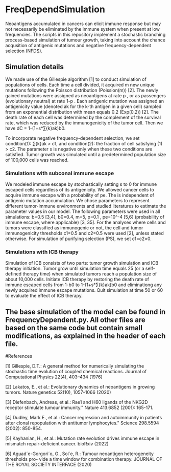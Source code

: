# FreqDependSimulation

Neoantigens accumulated in cancers can elicit immune response but may not necessarily be eliminated by the immune system when present at low frequencies. The scripts in this repository implement a stochastic branching process-based simulation of tumour growth, taking into account the chance acqusition of antigenic mutations and negative frequency-dependent selection (NFDS). 

## Simulation details

We made use of the Gillespie algorithm [1] to conduct simulation of populations of cells. Each time a cell divided, it acquired m new unique mutations following the Poisson distribution (Poission(m)) [2]. The newly gained mutations were assigned as neoantigens at rate p , or as passengers (evolutionary neutral) at rate 1-p . Each antigenic mutation was assigned an antigenicity value (denoted ak for the k-th antigen in a given cell) sampled from an exponential distribution with mean equals 0.2 (Exp(0.2)) [2]. The death rate of each cell was determined by the complement of the survival rate, which was reduced by the immunogenicity of the tumor cell. Then we have dC = 1-(1+s*∑{k}ak)b0.

To incorporate negative frequency-dependent selection, we set condition(1): ∑{k}ak > c1, and condition(2): the fraction of cell satisfying (1) > c2. The parameter s is negative only when these two conditions are satisfied. Tumor growth was simulated until a predetermined population size of 100,000 cells was reached. 

### Simulations with subconal immune escape

We modeled immune escape by stochastically setting s to 0 for immune escaped cells regardless of its antigenicity. We allowed cancer cells to acquire immune escape with a probability of pe. The is independent of antigenic mutation accumulation.
We chose parameters to represent different tumor-immune environments and studied literatures to estimate the parameter values in our model. The following parameters were used in all simulations:  b=0.5 [3,4], b0=0.4, m=5, p=0.1 , pe=10^-4 [5,6] (probability of immune escape, where applicable) [3, 35]. For the analyses where cells and tumors were classified as immunogenic or not, the cell and tumor immunogenicity thresholds c1=0.5 and c2=0.5 were used [2], unless stated otherwise. For simulation of purifying selection (PS), we set c1=c2=0.  

### Simulations with ICB therapy

Simulation of ICB consists of two parts: tumor growth simulation and ICB therapy initiation. Tumor grow until simulation time equals 25 (or a self-defined therapy time) when simulated tumors reach a population size of about 10,000 cells. Initiate ICB therapy by restoring the death rate of immune escaped cells from 1-b0 to 1-(1+s*∑{k}ak)b0 and eliminationg any newly acquired immune escape mutations. Quit simulation at time 50 or 60 to evaluate the effect of ICB therapy. 


## The base simulation of the model can be found in FrequencyDependent.py. All other files are based on the same code but contain small modifications, as explained in the header of each file.



#References

[1] Gillespie, D.T.: A general method for numerically simulating the stochastic time evolution of coupled chemical reactions. Journal of Computational Physics 22(4), 403–434 (1976)

[2] Lakatos, E., et al.: Evolutionary dynamics of neoantigens in growing tumors. Nature genetics 52(10), 1057–1066 (2020)

[3] Diefenbach, Andreas, et al.: Rae1 and H60 ligands of the NKG2D receptor stimulate tumour immunity." Nature 413.6852 (2001): 165-171.

[4] Dudley, Mark E., et al.: Cancer regression and autoimmunity in patients after clonal repopulation with antitumor lymphocytes." Science 298.5594 (2002): 850-854.

[5] Kayhanian, H., et al.: Mutation rate evolution drives immune escape in mismatch repair-deficient cancer. bioRxiv (2022)

[6] Aguad´e-Gorgori´o, G., Sol´e, R.: Tumour neoantigen heterogeneity thresholds pro- vide a time window for combination therapy. JOURNAL OF THE ROYAL SOCIETY INTERFACE (2020)
